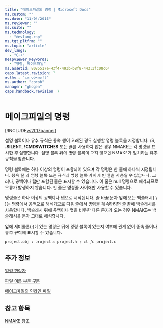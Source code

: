 ```yaml
---
title: "메이크파일의 명령 | Microsoft Docs"
ms.custom: ""
ms.date: "11/04/2016"
ms.reviewer: ""
ms.suite: ""
ms.technology: 
  - "devlang-cpp"
ms.tgt_pltfrm: ""
ms.topic: "article"
dev_langs: 
  - "C++"
helpviewer_keywords: 
  - "명령, 메이크파일"
ms.assetid: 8085517e-42f4-493b-b8f8-44311fc08c64
caps.latest.revision: 7
author: "corob-msft"
ms.author: "corob"
manager: "ghogen"
caps.handback.revision: 7
---
```

# 메이크파일의 명령
[!INCLUDE[vs2017banner](../assembler/inline/includes/vs2017banner.md)]

설명 불록이나 유추 규칙은 종속 행이 오래된 경우 실행할 명령 블록을 지정합니다.  \/S, **.SILENT**, **\!CMDSWITCHES** 또는 @를 사용하지 않은 경우 NMAKE는 각 명령을 표시한 후 실행합니다.  설명 블록 뒤에 명령 블록이 오지 않으면 NMAKE가 일치하는 유추 규칙을 찾습니다.  
  
 명령 블록에는 하나 이상의 명령이 포함되어 있으며 각 명령은 한 줄에 하나씩 지정됩니다.  종속 줄 과 명령 블록 또는 규칙과 명령 블록 사이에 빈 줄을 사용할 수 없습니다.  그러나, 공백이나 탭만 포함된 줄은 표시할 수 있습니다. 이 줄은 null 명령으로 해석되므로 오류가 발생하지 않습니다.  빈 줄은 명령줄 사이에만 사용할 수 있습니다.  
  
 명령줄은 하나 이상의 공백이나 탭으로 시작됩니다.  줄 바꿈 문자 앞에 오는 백슬래시\( \\ \)는 명령에서 공백으로 해석되므로 다음 줄에서 명령을 계속하려면 줄 끝에 백슬래시를 사용합니다.  백슬래시 뒤에 공백이나 탭을 비롯한 다른 문자가 오는 경우 NMAKE는 백슬래시를 문자 그대로 해석합니다.  
  
 앞에 세미콜론\(;\)이 있는 명령은 뒤에 명령 블록이 있는지 여부에 관계 없이 종속 줄이나 유추 규칙에 표시할 수 있습니다.  
  
```  
project.obj : project.c project.h ; cl /c project.c  
```  
  
## 추가 정보  
 [명령 한정자](../build/command-modifiers.md)  
  
 [파일 이름 부분 구문](../build/filename-parts-syntax.md)  
  
 [메이크파일의 인라인 파일](../build/inline-files-in-a-makefile.md)  
  
## 참고 항목  
 [NMAKE 참조](../build/nmake-reference.md)
